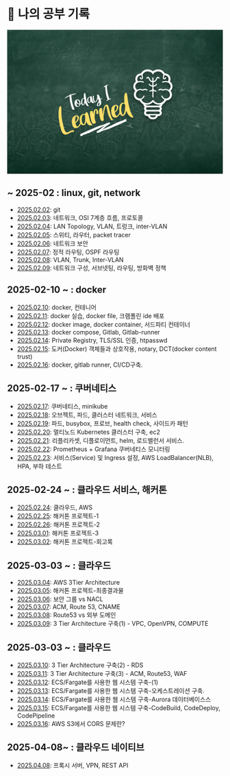 # 📅 나의 공부 기록

![alt text](image-1.png)

## ~ 2025-02 : linux, git, network
- [2025.02.02](https://github.com/100-hours-a-week/luckyPrice_TIL/blob/main/1%EC%9B%94~2%EC%9B%94/02-02.md): git
- [2025.02.03](https://github.com/100-hours-a-week/luckyPrice_TIL/blob/main/1%EC%9B%94~2%EC%9B%94/02-03.md): 네트워크, OSI 7계층 흐름, 프로토콜
- [2025.02.04](https://github.com/100-hours-a-week/luckyPrice_TIL/blob/main/1%EC%9B%94~2%EC%9B%94/02-04.md): LAN Topology, VLAN, 트렁크, inter-VLAN
- [2025.02.05](https://github.com/100-hours-a-week/luckyPrice_TIL/blob/main/1%EC%9B%94~2%EC%9B%94/02-05.md): 스위티, 라우터, packet tracer
- [2025.02.06](https://github.com/100-hours-a-week/luckyPrice_TIL/blob/main/1%EC%9B%94~2%EC%9B%94/02-06.md): 네트워크 보안
- [2025.02.07](https://github.com/100-hours-a-week/luckyPrice_TIL/blob/main/1%EC%9B%94~2%EC%9B%94/02-07.md): 정적 라우팅, OSPF 라우팅
- [2025.02.08](https://github.com/100-hours-a-week/luckyPrice_TIL/blob/main/1%EC%9B%94~2%EC%9B%94/02-08.md): VLAN, Trunk, Inter-VLAN
- [2025.02.09](https://github.com/100-hours-a-week/luckyPrice_TIL/blob/main/1%EC%9B%94~2%EC%9B%94/02-09.md): 네트워크 구성, 서브넷팅, 라우팅, 방화벽 정책

## 2025-02-10 ~ : docker
- [2025.02.10](https://github.com/100-hours-a-week/luckyPrice_TIL/blob/main/1%EC%9B%94~2%EC%9B%94/02-10.md): docker, 컨테니어
- [2025.02.11](https://github.com/100-hours-a-week/luckyPrice_TIL/blob/main/1%EC%9B%94~2%EC%9B%94/02-11.md): docker 실습, docker file, 크램폴린 ide 배포
- [2025.02.12](https://github.com/100-hours-a-week/luckyPrice_TIL/blob/main/1%EC%9B%94~2%EC%9B%94/02-12.md): docker image, docker container, 서드파티 컨테이너
- [2025.02.13](https://github.com/100-hours-a-week/luckyPrice_TIL/blob/main/1%EC%9B%94~2%EC%9B%94/02-13.md): docker compose, Gitlab, Gitlab-runner
- [2025.02.14](https://github.com/100-hours-a-week/luckyPrice_TIL/blob/main/1%EC%9B%94~2%EC%9B%94/02-14.md): Private Registry, TLS/SSL 인증, htpasswd
- [2025.02.15](https://github.com/100-hours-a-week/luckyPrice_TIL/blob/main/1%EC%9B%94~2%EC%9B%94/02-15.md): 도커(Docker) 객체들과 상호작용, notary, DCT(docker content trust)
- [2025.02.16](https://github.com/100-hours-a-week/luckyPrice_TIL/blob/main/1%EC%9B%94~2%EC%9B%94/02-16.md): docker, gitlab runner, CI/CD구축.

## 2025-02-17 ~ : 쿠버네티스
- [2025.02.17](https://github.com/100-hours-a-week/luckyPrice_TIL/blob/main/1%EC%9B%94~2%EC%9B%94/02-17.md): 쿠버네티스, minikube
- [2025.02.18](https://github.com/100-hours-a-week/luckyPrice_TIL/blob/main/1%EC%9B%94~2%EC%9B%94/02-18.md): 오브젝트, 파드, 클러스터 네트워크, 서비스
- [2025.02.19](https://github.com/100-hours-a-week/luckyPrice_TIL/blob/main/1%EC%9B%94~2%EC%9B%94/02-19.md): 파드, busybox, 프로브, health check, 사이드카 패턴
- [2025.02.20](https://github.com/100-hours-a-week/luckyPrice_TIL/blob/main/1%EC%9B%94~2%EC%9B%94/02-20.md): 멀티노드 Kubernetes 클러스터 구축, ec2
- [2025.02.21](https://github.com/100-hours-a-week/luckyPrice_TIL/blob/main/1%EC%9B%94~2%EC%9B%94/02-21.md): 리플리카셋, 디플로이먼트, helm, 로드밸런서 서비스.
- [2025.02.22](https://github.com/100-hours-a-week/luckyPrice_TIL/blob/main/1%EC%9B%94~2%EC%9B%94/02-22.md): Prometheus + Grafana 쿠버네티스 모니터링
- [2025.02.23](https://github.com/100-hours-a-week/luckyPrice_TIL/blob/main/1%EC%9B%94~2%EC%9B%94/02-23.md): 서비스(Service) 및 Ingress 설정, AWS LoadBalancer(NLB), HPA, 부하 테스트

## 2025-02-24 ~ : 클라우드 서비스, 해커톤
- [2025.02.24](https://github.com/100-hours-a-week/luckyPrice_TIL/blob/main/1%EC%9B%94~2%EC%9B%94/02-24.md): 클라우드, AWS
- [2025.02.25](https://github.com/100-hours-a-week/luckyPrice_TIL/blob/main/1%EC%9B%94~2%EC%9B%94/02-25.md): 해커톤 프로젝트-1
- [2025.02.26](https://github.com/100-hours-a-week/luckyPrice_TIL/blob/main/1%EC%9B%94~2%EC%9B%94/02-25.md): 해커톤 프로젝트-2
- [2025.03.01](https://github.com/100-hours-a-week/luckyPrice_TIL/blob/main/3%EC%9B%94/03-01.md): 해커톤 프로젝트-3
- [2025.03.02](https://github.com/100-hours-a-week/luckyPrice_TIL/blob/main/3%EC%9B%94/03-02.md): 해커톤 프로젝트-회고록

## 2025-03-03 ~ : 클라우드
- [2025.03.04](https://github.com/100-hours-a-week/luckyPrice_TIL/blob/main/3%EC%9B%94/03-04.md): AWS 3Tier Architecture
- [2025.03.05](https://github.com/100-hours-a-week/luckyPrice_TIL/blob/main/3%EC%9B%94/03-05.md): 해커톤 프로젝트-최종결과물
- [2025.03.06](https://github.com/100-hours-a-week/luckyPrice_TIL/blob/main/3%EC%9B%94/03-06.md): 보안 그룹 vs NACL
- [2025.03.07](https://github.com/100-hours-a-week/luckyPrice_TIL/blob/main/3%EC%9B%94/03-07.md): ACM, Route 53, CNAME
- [2025.03.08](https://github.com/100-hours-a-week/luckyPrice_TIL/blob/main/3%EC%9B%94/03-08.md): Route53 vs 외부 도메인
- [2025.03.09](https://github.com/100-hours-a-week/luckyPrice_TIL/blob/main/3%EC%9B%94/03-09.md): 3 Tier Architecture 구축(1) - VPC, OpenVPN, COMPUTE


## 2025-03-03 ~ : 클라우드
- [2025.03.10](https://github.com/100-hours-a-week/luckyPrice_TIL/blob/main/3%EC%9B%94/03-10.md): 3 Tier Architecture 구축(2) - RDS
- [2025.03.11](https://github.com/100-hours-a-week/luckyPrice_TIL/blob/main/3%EC%9B%94/03-11.md): 3 Tier Architecture 구축(3) - ACM, Route53, WAF
- [2025.03.12](https://github.com/100-hours-a-week/luckyPrice_TIL/blob/main/3%EC%9B%94/03-12.md): ECS/Fargate를 사용한 웹 시스템 구축-(1)
- [2025.03.13](https://github.com/100-hours-a-week/luckyPrice_TIL/blob/main/3%EC%9B%94/03-13.md): ECS/Fargate를 사용한 웹 시스템 구축-오케스트레이션 구축.
- [2025.03.14](https://github.com/100-hours-a-week/luckyPrice_TIL/blob/main/3%EC%9B%94/03-14.md): ECS/Fargate를 사용한 웹 시스템 구축-Aurora 데이터베이스스
- [2025.03.15](https://github.com/100-hours-a-week/luckyPrice_TIL/blob/main/3%EC%9B%94/03-15.md): ECS/Fargate를 사용한 웹 시스템 구축-CodeBuild, CodeDeploy, CodePipeline
- [2025.03.16](https://github.com/100-hours-a-week/luckyPrice_TIL/blob/main/3%EC%9B%94/03-16.md): AWS S3에서 CORS 문제란?

## 2025-04-08~ : 클라우드 네이티브
- [2025.04.08](https://github.com/100-hours-a-week/luckyPrice_TIL/blob/main/4%EC%9B%94/04-08.md): 프록시 서버, VPN, REST API